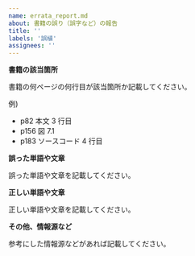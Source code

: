 ```yaml
---
name: errata_report.md
about: 書籍の誤り（誤字など）の報告
title: ''
labels: '誤植'
assignees: ''
---
```


**書籍の該当箇所**

書籍の何ページの何行目が該当箇所か記載してください。

例)

- p82 本文 3 行目
- p156 図 7.1
- p183 ソースコード 4 行目

**誤った単語や文章**

誤った単語や文章を記載してください。

**正しい単語や文章**

正しい単語や文章を記載してください。

**その他、情報源など**

参考にした情報源などがあれば記載してください。